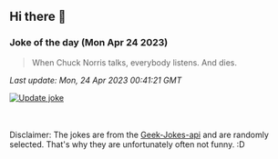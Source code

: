 ## Hi there 👋

### Joke of the day (Mon Apr 24 2023)
<!-- joke -->
>When Chuck Norris talks, everybody listens. And dies.
<!-- /joke -->

*Last update: Mon, 24 Apr 2023 00:41:21 GMT*

[![Update joke](https://github.com/nclskfm/nclskfm/actions/workflows/joke.yml/badge.svg)](https://github.com/nclskfm/nclskfm/actions/workflows/joke.yml)

<br><br>
Disclaimer: The jokes are from the [Geek-Jokes-api](https://github.com/sameerkumar18/geek-joke-api) and are randomly selected. That's why they are unfortunately often not funny. :D

